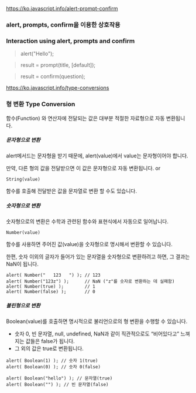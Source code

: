 https://ko.javascript.info/alert-prompt-confirm
### alert, prompts, confirm을 이용한 상호작용
### Interaction using alert, prompts and confirm

> alert("Hello");

> result = prompt(title, [default]);

> result = confirm(question);



https://ko.javascript.info/type-conversions
### 형 변환 Type Conversion

함수(Function) 와 연산자에 전달되는 값은 대부분 적절한 자료형으로 자동 변환됩니다.

##### 문자형으로 변환

alert메서드는 문자형을 받기 때문에, alert(value)에서 value는 문자형이어야 합니다. 

만약, 다른 형의 값을 전달받으면 이 값은 문자형으로 자동 변환됩니다.
or
```
String(value)
``` 
함수를 호출해 전달받은 값을 문자열로 변환 할 수도 있습니다.

##### 숫자형으로 변환
숫자형으로의 변환은 수학과 관련된 함수와 표현식에서 자동으로 일어납니다.

```
Number(value)
```

함수를 사용하면 주어진 값(value)을 숫자형으로 명시해서 변환할 수 있습니다.

한편, 숫자 이외의 글자가 들어가 있는 문자열을 숫자형으로 변환하려고 하면, 그 결과는 NaN이 됩니다. 


```
alert( Number("   123   ") ); // 123
alert( Number("123z") );      // NaN ("z"를 숫자로 변환하는 데 실패함)
alert( Number(true) );        // 1
alert( Number(false) );       // 0
```


##### 불린형으로 변환
Boolean(value)를 호출하면 명시적으로 불리언으로의 형 변환을 수행할 수 있습니다.

- 숫자 0, 빈 문자열, null, undefined, NaN과 같이 직관적으로도 “비어있다고” 느껴지는 값들은 false가 됩니다.
- 그 외의 값은 true로 변환됩니다.

```
alert( Boolean(1) ); // 숫자 1(true)
alert( Boolean(0) ); // 숫자 0(false)

alert( Boolean("hello") ); // 문자열(true)
alert( Boolean("") ); // 빈 문자열(false)
```

